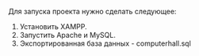 Для запуска проекта нужно сделать следующее:
1. Установить XAMPP.
2. Запустить Apache и MySQL.
3. Экспортированная база данных - computerhall.sql
